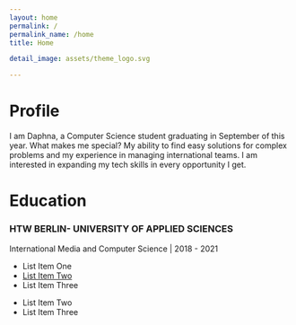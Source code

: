 ```yaml
---
layout: home
permalink: /
permalink_name: /home
title: Home

detail_image: assets/theme_logo.svg

---
```


# Profile

I am Daphna, a Computer Science student graduating in September of this year. 
What makes me special? My ability to find easy solutions for complex problems and my experience in managing 
international teams. I am interested in expanding my tech skills in every opportunity I get.

# Education
### HTW BERLIN- UNIVERSITY OF APPLIED SCIENCES
International Media and Computer Science | 2018 - 2021
  * List Item One
  * [List Item Two](/jekyll-shell-theme)
  * List Item Three
- List Item Two
- List Item Three